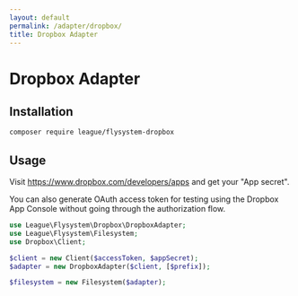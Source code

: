 ```yaml
---
layout: default
permalink: /adapter/dropbox/
title: Dropbox Adapter
---
```


# Dropbox Adapter

## Installation

~~~ bash
composer require league/flysystem-dropbox
~~~

## Usage

Visit https://www.dropbox.com/developers/apps and get your "App secret".

You can also generate OAuth access token for testing using the Dropbox App Console without going through the authorization flow.

~~~ php
use League\Flysystem\Dropbox\DropboxAdapter;
use League\Flysystem\Filesystem;
use Dropbox\Client;

$client = new Client($accessToken, $appSecret);
$adapter = new DropboxAdapter($client, [$prefix]);

$filesystem = new Filesystem($adapter);
~~~
